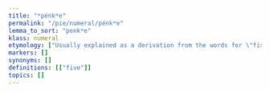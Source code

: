 ```yaml
---
title: "*pénkʷe"
permalink: "/pie/numeral/pénkʷe"
lemma_to_sort: "penkʷe"
klass: numeral
etymology: ["Usually explained as a derivation from the words for \"fist\" and \"finger\":", "Proto-Indo-European *pn̥kʷ-sti-s (“fist”) > Proto-Germanic *funhstiz > *funstiz > Proto-West Germanic *fūsti (> Old English fȳst (“fist”), Old Frisian fest (“fist”), Old High German fūst (“fist”))\nProto-Indo-European *penkʷ-ró-s (“finger”) > Proto-Germanic *fingraz (“finger”) (> Gothic 𐍆𐌹𐌲𐌲𐍂𐍃 (figgrs, “finger”), Old Norse fingr, Old English finger, Old High German finger)", "Ultimately all of these forms may go back to a verbal stem *penkʷ- (“to take in hand, to handle”), though such a verb is not attested in any of the daughter languages. In contrast, Blažek (1999: 229) argues that the meanings \"fist”, etc. are primary. A relation to *ponkʷ-to- (“all, whole”) has also been suggested, possibly seen in Latin cūnctus and Hittite 𒉺𒀭𒆪𒍑 (pa-an-ku-uš, “family”), thus *pénkʷe meaning \"the whole (hand)\"."]
markers: []
synonyms: []
definitions: [["five"]]
topics: []
---
```

